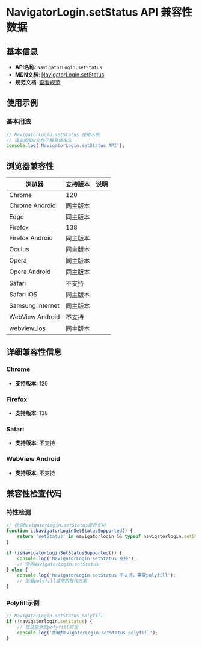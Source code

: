 # NavigatorLogin.setStatus API 兼容性数据

## 基本信息

- **API名称**: `NavigatorLogin.setStatus`
- **MDN文档**: [NavigatorLogin.setStatus](https://developer.mozilla.org/docs/Web/API/NavigatorLogin/setStatus)
- **规范文档**: [查看规范](https://w3c-fedid.github.io/login-status/#dom-navigatorlogin-setstatus)

## 使用示例

### 基本用法

```javascript
// NavigatorLogin.setStatus 使用示例
// 请查阅MDN文档了解具体用法
console.log('NavigatorLogin.setStatus API');
```

## 浏览器兼容性

| 浏览器 | 支持版本 | 说明 |
|--------|----------|------|
| Chrome | 120 |  |
| Chrome Android | 同主版本 |  |
| Edge | 同主版本 |  |
| Firefox | 138 |  |
| Firefox Android | 同主版本 |  |
| Oculus | 同主版本 |  |
| Opera | 同主版本 |  |
| Opera Android | 同主版本 |  |
| Safari | 不支持 |  |
| Safari iOS | 同主版本 |  |
| Samsung Internet | 同主版本 |  |
| WebView Android | 不支持 |  |
| webview_ios | 同主版本 |  |

## 详细兼容性信息

### Chrome

- **支持版本**: 120

### Firefox

- **支持版本**: 138

### Safari

- **支持版本**: 不支持

### WebView Android

- **支持版本**: 不支持

## 兼容性检查代码

### 特性检测

```javascript
// 检查NavigatorLogin.setStatus是否支持
function isNavigatorLoginSetStatusSupported() {
    return 'setStatus' in navigatorlogin && typeof navigatorlogin.setStatus === 'function';
}

if (isNavigatorLoginSetStatusSupported()) {
    console.log('NavigatorLogin.setStatus 支持');
    // 使用NavigatorLogin.setStatus
} else {
    console.log('NavigatorLogin.setStatus 不支持，需要polyfill');
    // 加载polyfill或使用替代方案
}
```

### Polyfill示例

```javascript
// NavigatorLogin.setStatus polyfill
if (!navigatorlogin.setStatus) {
    // 在这里添加polyfill实现
    console.log('加载NavigatorLogin.setStatus polyfill');
}
```

